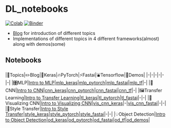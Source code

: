 # DL_notebooks

[![Colab](https://img.shields.io/badge/launch-Colab-orange.svg)](https://github.com/dudeperf3ct/DL_notebooks/master)
[![Binder](https://mybinder.org/badge_logo.svg)](https://mybinder.org/v2/gh/dudeperf3ct/DL_notebooks/master)

- [Blog](http://dudeperf3ct.github.io/) for introduction of different topics
- Implementations of different topics in 4 different frameworks(almost) along with demos(some)


## Notebooks
|:page_with_curl:Topics|:pencil2:Blog|:postal_horn:Keras|:fire:PyTorch|:zap:Fastai|:fountain:Tensorflow|:tada:Demos|
|-|-|-|-|-|-|
|🎛️MLP|[Intro to MLP](https://dudeperf3ct.github.io/mlp/mnist/2018/10/08/Force-of-Multi-Layer-Perceptron/)|[mlp_keras](https://github.com/dudeperf3ct/DL_notebooks/blob/master/MLP/mnist_mlp_keras.ipynb)|[mlp_pytorch](https://github.com/dudeperf3ct/DL_notebooks/blob/master/MLP/mnist_mlp_pytorch.ipynb)|[mlp_fastai](https://github.com/dudeperf3ct/DL_notebooks/blob/master/MLP/mnist_mlp_fastai.ipynb)|[mlp_tf](https://github.com/dudeperf3ct/DL_notebooks/blob/master/MLP/mnist_mlp_tensorflow.ipynb)|-|
|📸CNN|[Intro to CNN](https://dudeperf3ct.github.io/cnn/mnist/2018/10/17/Force-of-Convolutional-Neural-Networks/)|[cnn_keras](https://github.com/dudeperf3ct/DL_notebooks/blob/master/CNN/mnist_cnn_keras.ipynb)|[cnn_pytorch](https://github.com/dudeperf3ct/DL_notebooks/blob/master/CNN/mnist_cnn_pytorch.ipynb)|[cnn_fastai](https://github.com/dudeperf3ct/DL_notebooks/blob/master/CNN/mnist_cnn_fastai.ipynb)|[cnn_tf](https://github.com/dudeperf3ct/DL_notebooks/blob/master/CNN/mnist_cnn_tensorflow.ipynb)|-|
|🖼️Transfer Learning|[Intro to Transfer Learning](https://dudeperf3ct.github.io/transfer/learning/catsvsdogs/2018/11/20/Power-of-Transfer-Learning/)|[tl_keras](https://github.com/dudeperf3ct/DL_notebooks/blob/master/Transfer%20Learning/transfer_learning_keras.ipynb)|[tl_pytorch](https://github.com/dudeperf3ct/DL_notebooks/blob/master/Transfer%20Learning/transfer_learning_pytorch.ipynb)|[tl_fastai](https://github.com/dudeperf3ct/DL_notebooks/blob/master/Transfer%20Learning/transfer_learning_fastai.ipynb)|-|-|
|:hammer:Visualizing CNN|[Intro to Visualizing CNN](https://dudeperf3ct.github.io/visualize/cnn/catsvsdogs/2018/12/02/Power-of-Visualizing-Convolution-Neural-Networks/)|[vis_cnn_keras](https://github.com/dudeperf3ct/DL_notebooks/blob/master/Vis%20CNN/vis_cnn_keras.ipynb)|-|[vis_cnn_fastai](https://github.com/dudeperf3ct/DL_notebooks/blob/master/Vis%20CNN/vis_cnn_fastai.ipynb)|-|-|
|:bridge_at_night:Style Transfer|[Intro to Style Transfer](https://dudeperf3ct.github.io/style/transfer/2018/12/23/Magic-of-Style-Transfer/)|[style_keras](https://github.com/dudeperf3ct/DL_notebooks/blob/master/Style%20Transfer/style_transfer_keras.ipynb)|[style_pytorch](https://github.com/dudeperf3ct/DL_notebooks/blob/master/Style%20Transfer/style_transfer_pytorch.ipynb)|[style_fastai](https://github.com/dudeperf3ct/DL_notebooks/blob/master/Style%20Transfer/style_transfer_fastai.ipynb)|-|-|
|:bulb:Object Detection|[Intro to Object Detection]()|[od_keras](https://github.com/dudeperf3ct/DL_notebooks/blob/master/Object%20Detection/object_detection_keras.ipynb)|[od_pytorch](https://github.com/dudeperf3ct/DL_notebooks/blob/master/Object%20Detection/object_detection_pytorch.ipynb)|[od_fastai](https://github.com/dudeperf3ct/DL_notebooks/blob/master/Object%20Detection/object_detection_fastai.ipynb)|[od_tf](https://github.com/dudeperf3ct/DL_notebooks/blob/master/Object%20Detection/object_detection_tensorflow.ipynb)|[od_demos](https://github.com/dudeperf3ct/DL_notebooks/blob/master/Object%20Detection/Demos/)|

